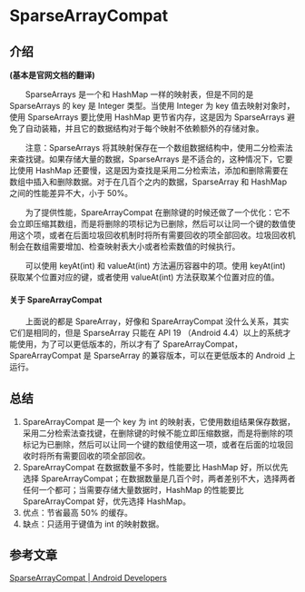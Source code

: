 # SparseArrayCompat

## 介绍
**(基本是官网文档的翻译)**

　　SparseArrays 是一个和 HashMap 一样的映射表，但是不同的是 SparseArrays 的 key 是 Integer 类型。当使用 Integer 为 key 值去映射对象时，使用 SparseArrays 要比使用 HashMap 更节省内存，这是因为 SparseArrays 避免了自动装箱，并且它的数据结构对于每个映射不依赖额外的存储对象。

　　注意：SparseArrays 将其映射保存在一个数组数据结构中，使用二分检索法来查找键。如果存储大量的数据，SparseArrays 是不适合的，这种情况下，它要比使用 HashMap 还要慢，这是因为查找是采用二分检索法，添加和删除需要在数组中插入和删除数据。对于在几百个之内的数据，SparseArray 和 HashMap 之间的性能差异不大，小于 50%。

　　为了提供性能，SpareArrayCompat 在删除键的时候还做了一个优化：它不会立即压缩其数组，而是将删除的项标记为已删除，然后可以让同一个键的数值使用这个项，或者在后面垃圾回收机制时将所有需要回收的项全部回收。垃圾回收机制会在数组需要增加、检查映射表大小或者检索数值的时候执行。

　　可以使用 keyAt(int) 和 valueAt(int) 方法遍历容器中的项。使用 keyAt(int) 获取某个位置对应的键，或者使用 valueAt(int) 方法获取某个位置对应的值。

#### 关于 SpareArrayCompat
　　上面说的都是 SpareArray，好像和 SpareArrayCompat 没什么关系，其实它们是相同的，但是 SparseArray 只能在 API 19 （Android 4.4）以上的系统才能使用，为了可以更低版本的，所以才有了 SpareArrayCompat，SpareArrayCompat 是 SparseArray 的兼容版本，可以在更低版本的 Android 上运行。


## 总结
1. SpareArrayCompat 是一个 key 为 int 的映射表，它使用数组结果保存数据，采用二分检索法查找键，在删除键的时候不能立即压缩数据，而是将删除的项标记为已删除，然后可以让同一个键的数组使用这一项，或者在后面的垃圾回收时将所有需要回收的项全部回收。
2. SpareArrayCompat 在数据数量不多时，性能要比 HashMap 好，所以优先选择 SpareArrayCompat；在数据数量是几百个时，两者差别不大，选择两者任何一个都可；当需要存储大量数据时，HashMap 的性能要比 SpareArrayCompat 好，优先选择 HashMap。
3. 优点：节省最高 50% 的缓存。
4. 缺点：只适用于键值为 int 的映射数据。


## 参考文章
[SparseArrayCompat | Android Developers](https://developer.android.google.cn/reference/kotlin/androidx/collection/SparseArrayCompat)
